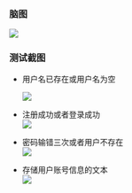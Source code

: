 ### 脑图
![](https://github.com/51reboot/actual-15-homework/blob/master/three/gaofan/mind-mapping.png)
### 测试截图
* 用户名已存在或用户名为空  

	![](https://github.com/51reboot/actual-15-homework/blob/master/three/gaofan/test01-image.png)
* 注册成功或者登录成功  
	![](https://github.com/51reboot/actual-15-homework/blob/master/three/gaofan/test02-image.png)  
* 密码输错三次或者用户不存在  
	![](https://github.com/51reboot/actual-15-homework/blob/master/three/gaofan/test03-image.png)  
* 存储用户账号信息的文本  
	![](https://github.com/51reboot/actual-15-homework/blob/master/three/gaofan/test04-image.png)